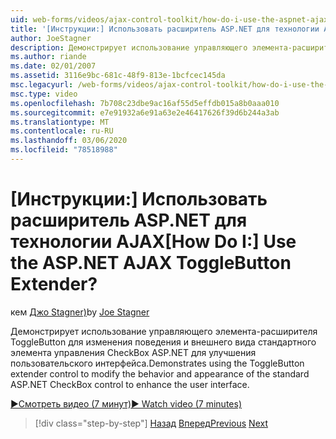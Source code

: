```yaml
---
uid: web-forms/videos/ajax-control-toolkit/how-do-i-use-the-aspnet-ajax-togglebutton-extender
title: '[Инструкции:] Использовать расширитель ASP.NET для технологии AJAX | Документы Майкрософт'
author: JoeStagner
description: Демонстрирует использование управляющего элемента-расширителя ToggleButton для изменения поведения и внешнего вида стандартного элемента управления CheckBox ASP.NET для улучшения взаимодействия с пользователем...
ms.author: riande
ms.date: 02/01/2007
ms.assetid: 3116e9bc-681c-48f9-813e-1bcfcec145da
msc.legacyurl: /web-forms/videos/ajax-control-toolkit/how-do-i-use-the-aspnet-ajax-togglebutton-extender
msc.type: video
ms.openlocfilehash: 7b708c23dbe9ac16af55d5effdb015a8b0aaa010
ms.sourcegitcommit: e7e91932a6e91a63e2e46417626f39d6b244a3ab
ms.translationtype: MT
ms.contentlocale: ru-RU
ms.lasthandoff: 03/06/2020
ms.locfileid: "78518988"
---
```

# <a name="how-do-i-use-the-aspnet-ajax-togglebutton-extender"></a><span data-ttu-id="19d77-104">[Инструкции:] Использовать расширитель ASP.NET для технологии AJAX</span><span class="sxs-lookup"><span data-stu-id="19d77-104">[How Do I:] Use the ASP.NET AJAX ToggleButton Extender?</span></span>

<span data-ttu-id="19d77-105">кем [Джо Stagner)](https://github.com/JoeStagner)</span><span class="sxs-lookup"><span data-stu-id="19d77-105">by [Joe Stagner](https://github.com/JoeStagner)</span></span>

<span data-ttu-id="19d77-106">Демонстрирует использование управляющего элемента-расширителя ToggleButton для изменения поведения и внешнего вида стандартного элемента управления CheckBox ASP.NET для улучшения пользовательского интерфейса.</span><span class="sxs-lookup"><span data-stu-id="19d77-106">Demonstrates using the ToggleButton extender control to modify the behavior and appearance of the standard ASP.NET CheckBox control to enhance the user interface.</span></span>

[<span data-ttu-id="19d77-107">&#9654;Смотреть видео (7 минут)</span><span class="sxs-lookup"><span data-stu-id="19d77-107">&#9654; Watch video (7 minutes)</span></span>](https://channel9.msdn.com/Blogs/ASP-NET-Site-Videos/how-do-i-use-the-aspnet-ajax-togglebutton-extender)

> [!div class="step-by-step"]
> <span data-ttu-id="19d77-108">[Назад](how-do-i-use-the-aspnet-ajax-hovermenu-extender.md)
> [Вперед](how-do-i-use-the-aspnet-ajax-dropshadow-extender.md)</span><span class="sxs-lookup"><span data-stu-id="19d77-108">[Previous](how-do-i-use-the-aspnet-ajax-hovermenu-extender.md)
[Next](how-do-i-use-the-aspnet-ajax-dropshadow-extender.md)</span></span>
